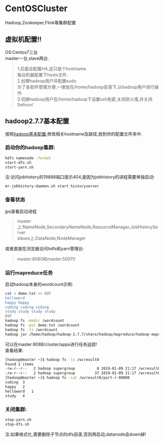 # CentOSCluster
Hadoop,Zookeeper,Flink等集群配置

## 虚拟机配置!!
OS:Centos7三台  
master一台,slave两台.  
>1.后面会配置HA,这只是个hostname.  
每台机器配置下hosts文件.  
2.创建hadoop用户并配置sudo  
为了各软件管理方便,一律放在/home/hadoop目录下,以hadoop用户进行操作.  
3.切换hadoop用户在/home/hadoop下设置ssh免密,关闭防火墙,并关闭Selinux!  

## hadoop2.7.7基本配置
按照[hadoop基本配置](https://github.com/huija/CentOSCluster/tree/master/hadoop2.7.7_base_settings),修改相关hostname及路径,放到你的配置文件夹中.

### 启动你的hadoop集群:  
``` bash
hdfs namenode -format
start-dfs.sh
start-yarn.sh
```
注:访问jobhistory的19888端口提示404,是因为jobhistory的进程需要单独启动:
``` bash
mr-jobhistory-daemon.sh start historyserver
```

### 查看状态
jps查看启动进程
>master上:NameNode,SecondaryNameNode,ResourceManager,JobHistoryServer  
slaves上:DataNode,NodeManager

或者直接在浏览器访问hdfs和yarn管理台:
>master:8080和master:50070

### 运行mapreduce任务
启动hadoop本身的wordcount示例:
``` bash
cat > demo.txt << EOF
helloword
happy happy
coding coding coding
study study study study
EOF
hadoop fs -mkdir /wordcount
hadoop fs -put demo.txt /wordcount
hadoop fs -ls /wordcount
hadoop jar /home/hadoop/hadoop-2.7.7/share/hadoop/mapreduce/hadoop-mapreduce-examples-2.7.7.jar wordcount /wordcount /wcresult0
```
可以在master:8088/cluster/apps进行任务追踪!  
查看结果:
``` bash
[hadoop@master ~]$ hadoop fs -ls /wcresult0
Found 2 items
-rw-r--r--   2 hadoop supergroup          0 2019-01-09 21:17 /wcresult0/_SUCCESS
-rw-r--r--   2 hadoop supergroup         37 2019-01-09 21:17 /wcresult0/part-r-00000
[hadoop@master ~]$ hadoop fs -cat /wcresult0/part-r-00000
coding	3
happy	2
helloword	1
study	4
```

### 关闭集群:
``` bash
stop-yarn.sh
stop-dfs.sh
```
注:如果格式化,需要删除子节点的dfs目录,否则再启动,datanode会down掉!